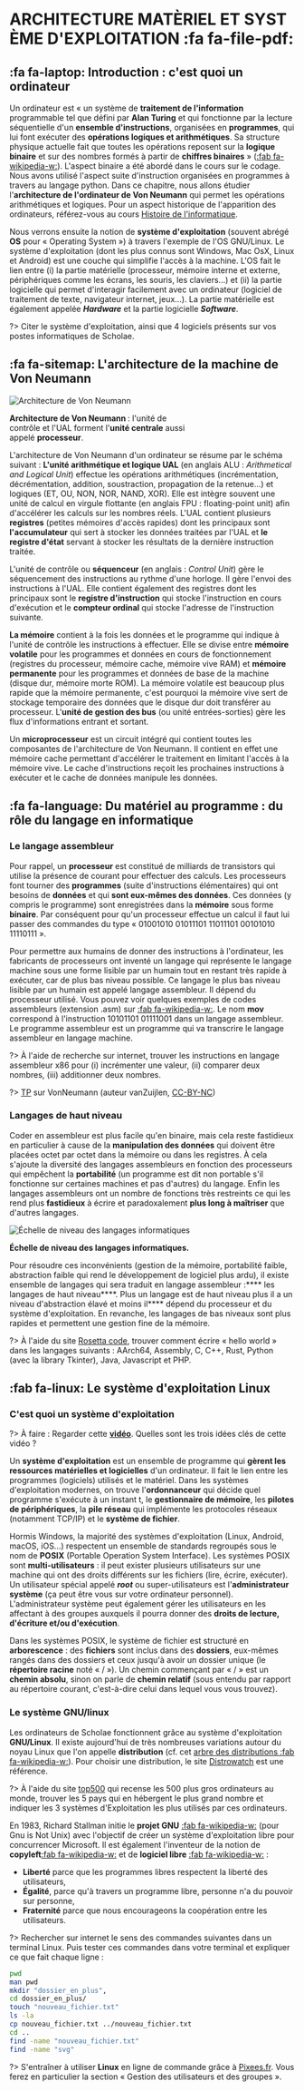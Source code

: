 # ARCHITECTURE MATÈRIEL ET SYSTÈME D'EXPLOITATION <span onclick="window.print()" class="pdf-link"> :fa fa-file-pdf:</span>

## :fa fa-laptop: Introduction : c'est quoi un ordinateur

Un ordinateur est « un système de **traitement de l'information**
programmable tel que défini par **Alan Turing** et qui fonctionne par la
lecture séquentielle d'un **ensemble d'instructions**, organisées en
**programmes**, qui lui font exécuter des **opérations logiques et
arithmétiques**. Sa structure physique actuelle fait que toutes les
opérations reposent sur la **logique binaire** et sur des nombres formés
à partir de **chiffres binaires** »
([:fab fa-wikipedia-w:](https://fr.wikipedia.org/wiki/Ordinateur)). L'aspect
binaire a été abordé dans le cours sur le codage. Nous avons utilisé
l'aspect suite d'instruction organisées en programmes à travers au
langage python. Dans ce chapitre, nous allons étudier l'**architecture
de l'ordinateur de Von Neumann** qui permet les opérations arithmétiques
et logiques. Pour un aspect historique de l'apparition des ordinateurs,
référez-vous au cours [Histoire de l'informatique](premiere/histoire.md).


Nous verrons ensuite la notion de **système d'exploitation** (souvent
abrégé **OS** pour « Operating System ») à travers l'exemple de l'OS
GNU/Linux. Le système d'exploitation (dont les plus connus sont Windows,
Mac OsX, Linux et Android) est une couche qui simplifie l'accès à la
machine. L'OS fait le lien entre (i) la partie matérielle (processeur,
mémoire interne et externe, périphériques comme les écrans, les souris,
les claviers...) et (ii) la partie logicielle qui permet d'interagir
facilement avec un ordinateur (logiciel de traitement de texte,
navigateur internet, jeux...). La partie matérielle est également
appelée ***Hardware*** et la partie logicielle ***Software***.

?> Citer le système d'exploitation, ainsi que 4 logiciels présents sur vos postes informatiques de Scholae.

## :fa fa-sitemap: L'architecture de la machine de Von Neumann


<div class="img-flow" style="max-width:320px;">

![Architecture de Von Neumann](/../_img/Von_Neumann_architecture_fr.svg)

<p class="center-p"><strong>Architecture de Von Neumann </strong> : l'unité de contrôle et l'UAL forment l'<strong>unité centrale</strong> aussi appelé <strong>processeur</strong>. <p>
</div>

L'architecture de Von Neumann d'un ordinateur se résume par le schéma
suivant : **L'unité arithmétique et logique UAL** (en anglais ALU :
*Arithmetical and Logical Unit*) effectue les opérations arithmétiques
(incrémentation, décrémentation, addition, soustraction, propagation de
la retenue...) et logiques (ET, OU, NON, NOR, NAND, XOR). Elle est
intègre souvent une unité de calcul en virgule flottante (en anglais
FPU : floating-point unit) afin d'accélérer les calculs sur les nombres
réels. L'UAL contient plusieurs **registres** (petites mémoires d'accès
rapides) dont les principaux sont **l'accumulateur** qui sert à stocker
les données traitées par l'UAL et **le registre d'état** servant à
stocker les résultats de la dernière instruction traitée.

L'unité de contrôle ou **séquenceur** (en anglais : *Control Unit*) gère
le séquencement des instructions au rythme d'une horloge. Il gère
l'envoi des instructions à l'UAL. Elle contient également des registres
dont les principaux sont le **registre d'instruction** qui stocke
l'instruction en cours d'exécution et le **compteur ordinal** qui stocke
l'adresse de l'instruction suivante.

**La mémoire** contient à la fois les données et le programme qui
indique à l'unité de contrôle les instructions à effectuer. Elle se
divise entre **mémoire volatile** pour les programmes et données en
cours de fonctionnement (registres du processeur, mémoire cache, mémoire
vive RAM) et **mémoire permanente** pour les programmes et données de
base de la machine (disque dur, mémoire morte ROM). La mémoire volatile
est beaucoup plus rapide que la mémoire permanente, c'est pourquoi la
mémoire vive sert de stockage temporaire des données que le disque dur
doit transférer au processeur. L'**unité de gestion des bus** (ou unité
entrées-sorties) gère les flux d'informations entrant et sortant.

Un **microprocesseur** est un circuit intégré qui contient toutes les
composantes de l'architecture de Von Neumann. Il contient en effet une
mémoire cache permettant d'accélérer le traitement en limitant l'accès à
la mémoire vive. Le cache d'instructions reçoit les prochaines
instructions à exécuter et le cache de données manipule les données.

## :fa fa-language: Du matériel au programme : du rôle du langage en informatique

### Le langage assembleur

Pour rappel, un **processeur** est constitué de milliards de transistors
qui utilise la présence de courant pour effectuer des calculs. Les
processeurs font tourner des **programmes** (suite d'instructions
élémentaires) qui ont besoins de **données** et qui **sont eux-mêmes des
données**. Ces données (y compris le programme) sont enregistrées dans
la **mémoire** sous forme **binaire**. Par conséquent pour qu'un
processeur effectue un calcul il faut lui passer des commandes du type
« 01001010 01011101 11011101 00101010 11110111 ».

Pour permettre aux humains de donner des instructions à l'ordinateur,
les fabricants de processeurs ont inventé un langage qui représente le
langage machine sous une forme lisible par un humain tout en restant
très rapide à exécuter, car de plus bas niveau possible. Ce langage le
plus bas niveau lisible par un humain est appelé langage assembleur. Il
dépend du processeur utilisé. Vous pouvez voir quelques exemples de
codes assembleurs (extension .asm) sur
[:fab fa-wikipedia-w:](https://fr.wikipedia.org/wiki/Assembleur#Exemples_simples).
Le nom **mov** correspond à l'instruction 10101101 01111001 dans un
langage assembleur. Le programme assembleur est un programme qui va
transcrire le langage assembleur en langage machine.


?> À l'aide de recherche sur internet, trouver les instructions
en langage assembleur x86 pour (i) incrémenter une valeur, (ii) comparer
deux nombres, (iii) additionner deux nombres.

?> [TP](https://adrientaudiere.github.io/cours_nsi/_doc/TP-VonNeumann_vanZuijlen.pdf) sur VonNeumann (auteur vanZuijlen, [CC-BY-NC](https://creativecommons.org/licenses/by-nc/2.0/fr/))


### Langages de haut niveau

Coder en assembleur est plus facile qu'en binaire, mais cela reste
fastidieux en particulier à cause de la **manipulation des données** qui
doivent être placées octet par octet dans la mémoire ou dans les
registres. À cela s'ajoute la diversité des langages assembleurs en
fonction des processeurs qui empêchent la **portabilité** (un programme
est dit non portable s'il fonctionne sur certaines machines et pas
d'autres) du langage. Enfin les langages assembleurs ont un nombre de
fonctions très restreints ce qui les rend plus **fastidieux** à écrire
et paradoxalement **plus long à maîtriser** que d'autres langages.

![Échelle de niveau des langages informatiques](../_img/echelle_niveau_langage_informatique.svg ':size=50%')

<p class="center-p"> 
<strong>Échelle de niveau des langages informatiques.</strong>
<p>

Pour résoudre ces inconvénients (gestion de la mémoire, portabilité
faible, abstraction faible qui rend le développement de logiciel plus
ardu), il existe ensemble de langages qui sera traduit en langage
assembleur :**** les langages de haut niveau****. Plus un langage est de
haut niveau plus il a un niveau d'abstraction élavé et moins il****
dépend du processeur et du système d'exploitation. En revanche, les
langages de bas niveaux sont plus rapides et permettent une gestion fine
de la mémoire.

?> À l'aide du site [Rosetta code](http://www.rosettacode.org/wiki/Hello_world/Graphical),
trouver comment écrire « hello world » dans les langages suivants : AArch64, Assembly, C, C++, Rust, Python (avec la library Tkinter), Java, Javascript et PHP.

## :fab fa-linux: Le système d'exploitation Linux

### C'est quoi un système d'exploitation

?> À faire : Regarder cette [**vidéo**](https://invidious.tube/watch?v=SpCP2oaCx8A). Quelles sont les trois idées clés de cette vidéo ?

Un **système d'exploitation** est un ensemble de programme qui **gèrent les
ressources matérielles et logicielles** d'un ordinateur. Il fait le lien
entre les programmes (logiciels) utilisés et le matériel. Dans les
systèmes d'exploitation modernes, on trouve l'**ordonnanceur** qui décide
quel programme s'exécute à un instant t, le **gestionnaire de mémoire**, les
**pilotes de périphériques**, la **pile réseau** qui implémente les protocoles
réseaux (notamment TCP/IP) et le **système de fichier**.

Hormis Windows, la majorité des systèmes d'exploitation (Linux, Android,
macOS, iOS...) respectent un ensemble de standards regroupés sous le nom
de **POSIX** (Portable Operation System Interface). Les systèmes POSIX sont
**multi-utilisateurs** : il peut exister plusieurs utilisateurs sur une
machine qui ont des droits différents sur les fichiers (lire, écrire,
exécuter). Un utilisateur spécial appelé ***root*** ou super-utilisateurs
est l'**administrateur système** (ça peut être vous sur votre ordinateur
personnel). L'administrateur système peut également gérer les utilisateurs
en les affectant à des groupes auxquels il pourra donner des **droits de
lecture, d'écriture et/ou d'exécution**.

Dans les systèmes POSIX, le système de fichier est structuré en
**arborescence** : des **fichiers** sont inclus dans des **dossiers**, eux-mêmes
rangés dans des dossiers et ceux jusqu'à avoir un dossier unique (le
**répertoire racine** noté « / »). Un chemin commençant par « / » est un
**chemin absolu**, sinon on parle de **chemin relatif** (sous entendu par
rapport au répertoire courant, c'est-à-dire celui dans lequel vous vous
trouvez).

### Le système GNU/linux

Les ordinateurs de Scholae fonctionnent grâce au système d'exploitation
**GNU/Linux**. Il existe aujourd'hui de très nombreuses variations autour du
noyau Linux que l'on appelle **distribution** (cf. cet [arbre des
distributions :fab fa-wikipedia-w:](https://upload.wikimedia.org/wikipedia/commons/1/1b/Linux_Distribution_Timeline.svg?uselang=fr)).
Pour choisir une distribution, le site
[Distrowatch](https://distrowatch.com/dwres.php?resource=major) est une
référence.

?> À l'aide du site [top500](https://www.top500.org/statistics/treemaps/) qui recense les 500 plus gros ordinateurs au monde, trouver les 5 pays
qui en hébergent le plus grand nombre et indiquer les 3 systèmes d'Exploitation les plus utilisés par ces ordinateurs.

En 1983, Richard Stallman initie le **projet GNU** [:fab fa-wikipedia-w:](https://fr.wikipedia.org/wiki/Projet_GNU) (pour Gnu is Not Unix)
avec l'objectif de créer un système d'exploitation libre pour concurrencer Microsoft. Il est également l'inventeur de la notion de
**copyleft**[:fab fa-wikipedia-w:](https://fr.wikipedia.org/wiki/Copyleft) et de **logiciel libre** [:fab fa-wikipedia-w:](https://fr.wikipedia.org/wiki/Logiciel_libre) :

- **Liberté** parce que les programmes libres respectent la liberté des utilisateurs,
- **Égalité**, parce qu'à travers un programme libre, personne n'a du pouvoir sur personne,
- **Fraternité** parce que nous encourageons la coopération entre les utilisateurs.

?> Rechercher sur internet le sens des commandes suivantes dans un terminal Linux. Puis tester ces commandes dans votre terminal et expliquer ce que fait chaque ligne :

```bash
pwd
man pwd
mkdir "dossier_en_plus",
cd dossier_en_plus/
touch "nouveau_fichier.txt"
ls -la
cp nouveau_fichier.txt ../nouveau_fichier.txt
cd ..
find -name "nouveau_fichier.txt"
find -name "svg" 
```

?> S'entraîner à utiliser **Linux** en ligne de commande grâce à [Pixees.fr](https://pixees.fr/informatiquelycee/n_site/nsi_prem_cmd_base_linux.html). Vous ferez en particulier la section « Gestion des utilisateurs et des groupes ».
